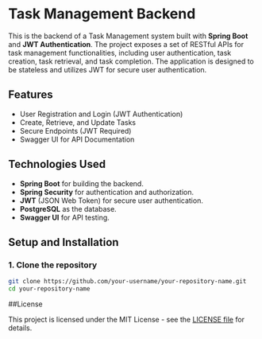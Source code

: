 # Task Management Backend

This is the backend of a Task Management system built with **Spring Boot** and **JWT Authentication**. The project exposes a set of RESTful APIs for task management functionalities, including user authentication, task creation, task retrieval, and task completion. The application is designed to be stateless and utilizes JWT for secure user authentication.

## Features

- User Registration and Login (JWT Authentication)
- Create, Retrieve, and Update Tasks
- Secure Endpoints (JWT Required)
- Swagger UI for API Documentation

## Technologies Used

- **Spring Boot** for building the backend.
- **Spring Security** for authentication and authorization.
- **JWT** (JSON Web Token) for secure user authentication.
- **PostgreSQL** as the database.
- **Swagger UI** for API testing.

## Setup and Installation

### 1. Clone the repository

```bash
git clone https://github.com/your-username/your-repository-name.git
cd your-repository-name
```


##License

This project is licensed under the MIT License - see the [LICENSE file](LICENSE) for details.

